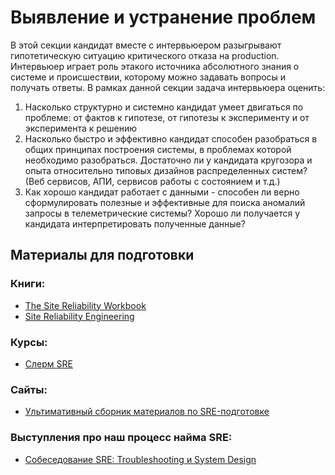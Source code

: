 # Выявление и устранение проблем

В этой секции кандидат вместе с интервьюером разыгрывают гипотетическую ситуацию критического отказа на production. Интервьюер играет роль этакого источника абсолютного знания о системе и происшествии, которому можно задавать вопросы и получать ответы. В рамках данной секции задача интервьюера оценить:

1. Насколько структурно и системно кандидат умеет двигаться по проблеме: от фактов к гипотезе, от гипотезы к эксперименту и от эксперимента к решению
2. Насколько быстро и эффективно кандидат способен разобраться в общих принципах построения системы, в проблемах которой необходимо разобраться. Достаточно ли у кандидата кругозора и опыта относительно типовых дизайнов распределенных систем? (Веб сервисов, АПИ, сервисов работы с состоянием и т.д.)
3. Как хорошо кандидат работает с данными - способен ли верно сформулировать полезные и эффективные для поиска аномалий запросы в телеметрические системы? Хорошо ли получается у кандидата интерпретировать полученные данные?

## Материалы для подготовки

### Книги:

- [The Site Reliability Workbook](https://sre.google/workbook/table-of-contents/)
- [Site Reliability Engineering](https://sre.google/sre-book/table-of-contents/)

### Курсы:

- [Слерм SRE](https://slurm.io/sre)

### Сайты:

- [Ультимативный сборник материалов по SRE-подготовке](https://github.com/mxssl/sre-interview-prep-guide)

### Выступления про наш процесс найма SRE:

- [Собеседование SRE: Troubleshooting и System Design](https://apolomodov.medium.com/troubleshooting-interview-3690b40a3d77)
